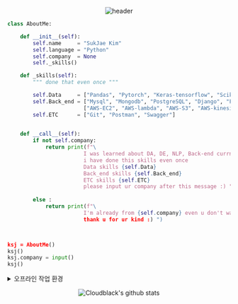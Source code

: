 
 <div align="center">  
  
![header](https://capsule-render.vercel.app/api?type=Waving&color=timeGradient&height=200&section=header&text=Wellcome&fontSize=70&fontAlign=78&fontAlignY=28)  
  </div>
  
 
``` python
class AboutMe:

    def __init__(self):
        self.name     = "SukJae Kim"
        self.language = "Python"
        self.company  = None
        self._skills()

    def _skills(self):
        """ done that even once """

        self.Data     = ["Pandas", "Pytorch", "Keras-tensorflow", "Scikit-learn", "matplotlib", "plotly", "numpy"]
        self.Back_end = ["Mysql", "Mongodb", "PostgreSQL", "Django", "FLask", "Docker", "Gunicorn", "Nginx",
                        ["AWS-EC2", "AWS-lambda", "AWS-S3", "AWS-kinesis"]]
        self.ETC      = ["Git", "Postman", "Swagger"]
        

    def __call__(self):           
        if not self.company:
            return print(f"\
                        I was learned about DA, DE, NLP, Back-end currntly interesting about DE, Back-end \n \
                        i have done this skills even once                                                 \n \
                        Data skills {self.Data}                                                           \n \
                        Back_end skills {self.Back_end}                                                   \n \
                        ETC skills {self.ETC}                                                             \n \
                        please input ur company after this message :) ")
            
        else :
            return print(f"\
                        I'm already from {self.company} even u don't want anymore                        \n \ 
                        thank u for ur kind :) ")



ksj = AboutMe()
ksj()
ksj.company = input()
ksj()

```

<details>
<summary>오프라인 작업 환경</summary>
<div markdown="1">       
<br>

- 2021년 8월, 부트캠프를 시작하고 약 한달 하루종일 컴퓨터앞에 앉아   
구부정한 허리, 앞으로 튀어나온 목, 뭉친 어깨, 땀으로 흥건한 등, 고통스러운 손목과 손가락 등  
동기들은 물론, 나 또한 앞으로 반년을 생각하니 아비규환 그 자체였다  
불굴의 의지로 극복 할 수도있겠지만 차라리 작업 환경을 개선하고 그 의지는 좋은곳에 쓰기로했다

<br>

<img src="https://user-images.githubusercontent.com/86823305/176380379-5fd8c674-bf8b-4073-a785-ff9c9f183c4b.jpg"  height="150"/>

- 하나의 모니터로는 너무 답답해서 추가로 모니터를 구매했다 27, 29인치이다

<img src="https://user-images.githubusercontent.com/86823305/176380415-2567fac6-ec38-4d7e-9eb4-cd248b904340.jpg"  height="150"/>

- 키보드를 칠때 양손이 모여 손목이 꺾이게되어 반반 키보드를 찾아보니 인체공학용으로 엄청 비쌌다 
- 그래서 게임용 왼쪽짜리 키보드를 만원대에 사서 왼손용으로 쓰고있다

<img src="https://user-images.githubusercontent.com/86823305/176380467-aa0f00b4-be1b-4348-a9b6-9b2d7d456956.jpg"  height="150"/>  

- 10년을 함께한 키보드 현재는 오른손용으로 쓰고있다
- 키보드 두개를 양쪽으로 넓게 쓰는게 익숙해져서 일반 키보드 하나를 사용하면 오타가 엄청나게 나온다 

<img src="https://user-images.githubusercontent.com/86823305/176380407-2cc10941-2f7b-40ae-9ca7-0a570e528f79.jpg"  height="200"/>  

- 무선 마우스와 함께 선물받은 키보드
- 키씹힘 문제가있어 자가 수리 예정
- 매크로 용으로만 사용하고 원래 키보드를 주로 사용한다
- 공중에 뜬상태로 키보드를 치면 불편해 준비한게 키보드 아래 검은색 손목 쿠션이다

<img src="https://user-images.githubusercontent.com/86823305/176380431-67076483-5aa8-4fc6-b0db-45f8ac7b0b41.jpg"  height="150"/>  

- 오른쪽이 기존에 사용하던 마우스로 오래쓰면 불편함이있다
- 중간이 손목에 좋다고해서 산 버티컬 마우스로 다좋은데 클릭압이 강해 불편하다
- 왼쪽은 무선마우스로 가볍고 클릭압이 낮고 매크로를 등록할 수 있어서 요새 사용중이다


<img src="https://user-images.githubusercontent.com/86823305/176380437-79efb590-6e77-4c7b-981d-4248106d8061.jpg"  height="150"/>  

- 팔걸이에 팔을 걸치는걸 좋아하는데 의자 팔걸이가 책상에 부딪혀 팔을 쭉 뻗고 사용하다보니 불편함을 느꼈다
- 의자 팔걸이를 뗴어버리고 책상에 고정용 팔걸이를 달았다 
- 현재는 왼손이 사용하는 팔걸이로 반쪽짜리 키보드를 놓고 사용중이다


<img src="https://user-images.githubusercontent.com/86823305/176380444-90f464f7-ab5e-49aa-b1b2-515a9e66c091.jpg"  height="150"/>  

- 오른손용 팔걸이 자세히보면 왼쪽과 다르게 손목 쿠션이 달려있다


<img src="https://user-images.githubusercontent.com/86823305/176380450-2d37da2e-6fba-4b2f-a7dc-90ab04bc2562.jpg"  height="300"/>  

- SK 와이번즈 의자로 야구를 좋아해서가 아니고 구단이 사라져서 헐값에 올라와서 구매했다
- 의자덕분에 오래앉아있어도 편하나 가죽 재질로 땀이차게되어 통풍 시트를 설치했다
- 차에있는 목받침대를 빼와서 사용하고있다 너무 오래써서 뜯어져나가는 모습이다

**쾌-적한 환경(?)을 구축해 효율을 높일 수 있었다**


</div>
</details>

<div align="center">  
  
![Cloudblack's github stats](https://github-readme-stats.vercel.app/api?username=Cloudblack&show_icons=true&theme=cobalt&count_private=true)  

<!-- ![Top Langs](https://github-readme-stats.vercel.app/api/top-langs/?username=Cloudblack&theme=cobalt&hide=jupyter%20notebook&show_icons=true&custom_title=Top_Language)
 -->
</div>

